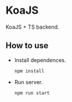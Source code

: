 # KoaJS
KoaJS + TS backend.

## How to use

- Install dependences.

  `npm install`
  
- Run server.

  `npm run start`
